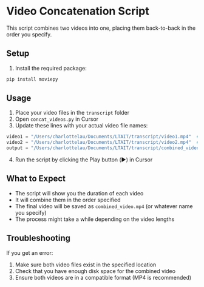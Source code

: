# Video Concatenation Script

This script combines two videos into one, placing them back-to-back in the order you specify.

## Setup

1. Install the required package:
```bash
pip install moviepy
```

## Usage

1. Place your video files in the `transcript` folder
2. Open `concat_videos.py` in Cursor
3. Update these lines with your actual video file names:
```python
video1 = "/Users/charlottelau/Documents/LTAIT/transcript/video1.mp4"  # First video (1.5 hours)
video2 = "/Users/charlottelau/Documents/LTAIT/transcript/video2.mp4"  # Second video (45 minutes)
output = "/Users/charlottelau/Documents/LTAIT/transcript/combined_video.mp4"  # Output file
```

4. Run the script by clicking the Play button (▶️) in Cursor

## What to Expect

- The script will show you the duration of each video
- It will combine them in the order specified
- The final video will be saved as `combined_video.mp4` (or whatever name you specify)
- The process might take a while depending on the video lengths

## Troubleshooting

If you get an error:
1. Make sure both video files exist in the specified location
2. Check that you have enough disk space for the combined video
3. Ensure both videos are in a compatible format (MP4 is recommended) 
